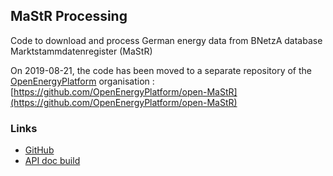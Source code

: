 ## MaStR Processing

Code to download and process German energy data from BNetzA database Marktstammdatenregister (MaStR)

On 2019-08-21, the code has been moved to a separate repository of the [OpenEnergyPlatform](https://github.com/OpenEnergyPlatform) organisation : [https://github.com/OpenEnergyPlatform/open-MaStR](https://github.com/OpenEnergyPlatform/open-MaStR)

### Links

* [GitHub](https://github.com/OpenEnergyPlatform/data-preprocessing/issues/13)
* [API doc build](https://www.marktstammdatenregister.de/MaStRHilfe/files/webdienst/2019-01_31%20Funktionen%20MaStR%20Webdienste%20V1.2.html)
